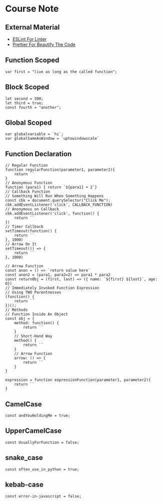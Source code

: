# Course Note

## External Material
- [ESLint For Linter](https://eslint.org/)
- [Prettier For Beautify The Code](https://prettier.io/)

## Function Scoped
`var first = "live as long as the called function";`

## Block Scoped
```
let second = 300;
let third = true;
const fourth = "another";
```

## Global Scoped
```
var globalvariable = `hi`;
var globalSameAsWindow = `uptowindowscale`
```

## Function Declaration
```
// Regular Function
function regularFunction(parameter1, parameter2){
    return ``
}
// Anonymous Function
function (para1) { return `${para1} + 2`}
// Callback Function
// Something Will Run When Something Happens
const cbk = document.querySelector("Click Me");
cbk.addEventListener('click', CALLBACK_FUNCTION)
// Anonymous on Callback
cbk.addEventListener('click', function() {
    return ``
})
// Timer Callback
setTimeout(function() {
    return ``
}, 1000)
// Arrow On It
setTimeout(() => {
    return ``
}, 1000)

// Arrow Function
const anon = () => `return value here`
const anon2 = (para1, para2=2) => para1 * para2
const returnObj = (first, last) => ({ name: `${first} ${last}`, age: 0})
// Immediately Invoked Function Expression
// Using TWO Parentnesses
(function() {
    return ``
})();
// Methods
// Function Inside An Object
const obj = {
    method: function() {
        return ``
    }
    // Short-Hand Way
    method() {
        return ``
    }
    // Arrow Function
    arrow: () => {
        return ``
    }
}

expression = function expressionFunction(parameter1, parameter2){
    return ``
}
```

## CamelCase
`const andYouHoldingMe = true;`

## UpperCamelCase
`const UsuallyForFunction = false;`

## snake_case
`const often_use_in_python = true;`

## kebab-case
`const error-in-javascript = false;`